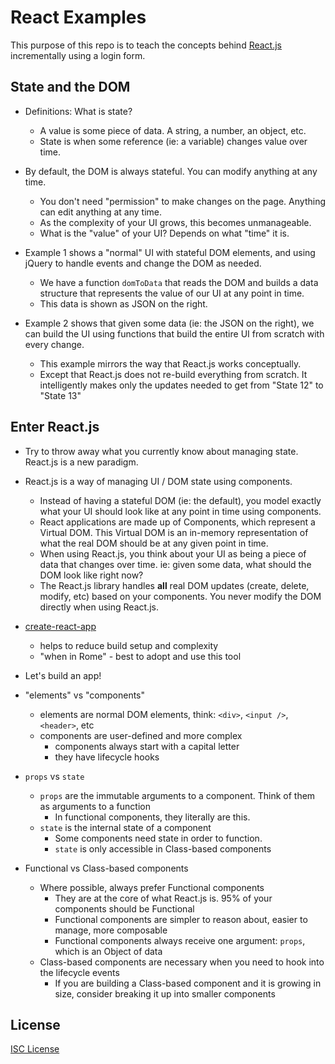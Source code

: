# React Examples

This purpose of this repo is to teach the concepts behind [React.js]
incrementally using a login form.

[React.js]:https://reactjs.org/

## State and the DOM

* Definitions: What is state?
  * A value is some piece of data. A string, a number, an object, etc.
  * State is when some reference (ie: a variable) changes value over time.

* By default, the DOM is always stateful. You can modify anything at any time.
  * You don't need "permission" to make changes on the page. Anything can edit anything at any time.
  * As the complexity of your UI grows, this becomes unmanageable.
  * What is the "value" of your UI? Depends on what "time" it is.

* Example 1 shows a "normal" UI with stateful DOM elements, and using jQuery to
  handle events and change the DOM as needed.
  * We have a function `domToData` that reads the DOM and builds a data structure
    that represents the value of our UI at any point in time.
  * This data is shown as JSON on the right.

* Example 2 shows that given some data (ie: the JSON on the right), we can build
  the UI using functions that build the entire UI from scratch with every change.
  * This example mirrors the way that React.js works conceptually.
  * Except that React.js does not re-build everything from scratch. It intelligently
    makes only the updates needed to get from "State 12" to "State 13"

## Enter React.js

* Try to throw away what you currently know about managing state. React.js is a new paradigm.

* React.js is a way of managing UI / DOM state using components.
  * Instead of having a stateful DOM (ie: the default), you model exactly
    what your UI should look like at any point in time using components.
  * React applications are made up of Components, which represent a Virtual DOM.
    This Virtual DOM is an in-memory representation of what the real DOM should
    be at any given point in time.
  * When using React.js, you think about your UI as being a piece of data that
    changes over time. ie: given some data, what should the DOM look like right now?
  * The React.js library handles **all** real DOM updates (create, delete, modify, etc)
    based on your components. You never modify the DOM directly when using React.js.

* [create-react-app](https://github.com/facebook/create-react-app#creating-an-app)
  * helps to reduce build setup and complexity
  * "when in Rome" - best to adopt and use this tool

* Let's build an app!

* "elements" vs "components"
  * elements are normal DOM elements, think: `<div>`, `<input />`, `<header>`, etc
  * components are user-defined and more complex
    * components always start with a capital letter
    * they have lifecycle hooks

* `props` vs `state`
  * `props` are the immutable arguments to a component. Think of them as arguments to a function
    * In functional components, they literally are this.
  * `state` is the internal state of a component
    * Some components need state in order to function.
    * `state` is only accessible in Class-based components

* Functional vs Class-based components
  * Where possible, always prefer Functional components
    * They are at the core of what React.js is. 95% of your components should be Functional
    * Functional components are simpler to reason about, easier to manage, more composable
    * Functional components always receive one argument: `props`, which is an Object of data
  * Class-based components are necessary when you need to hook into the lifecycle events
    * If you are building a Class-based component and it is growing in size, consider
      breaking it up into smaller components

## License

[ISC License](LICENSE.md)
